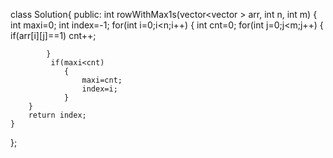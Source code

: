 class Solution{
public:
	int rowWithMax1s(vector<vector<int> > arr, int n, int m) {
	    int maxi=0;
	    int index=-1;
	    for(int i=0;i<n;i++)
	    {
	        int cnt=0;
	        for(int j=0;j<m;j++)
	        {
	            if(arr[i][j]==1)
	            cnt++;
	           
	        }
	         if(maxi<cnt)
	            {
	                maxi=cnt;
	                index=i;
	            }
	    }
	    return index;
	}

};
